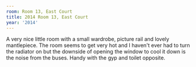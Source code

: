 ```yaml
---
room: Room 13, East Court
title: 2014 Room 13, East Court
year: '2014'
---
```


A very nice little room with a small wardrobe, picture rail and lovely mantlepiece. The room seems to get very hot and I haven't ever had to turn the radiator on but the downside of opening the window to cool it down is the noise from the buses. Handy with the gyp and toilet opposite.